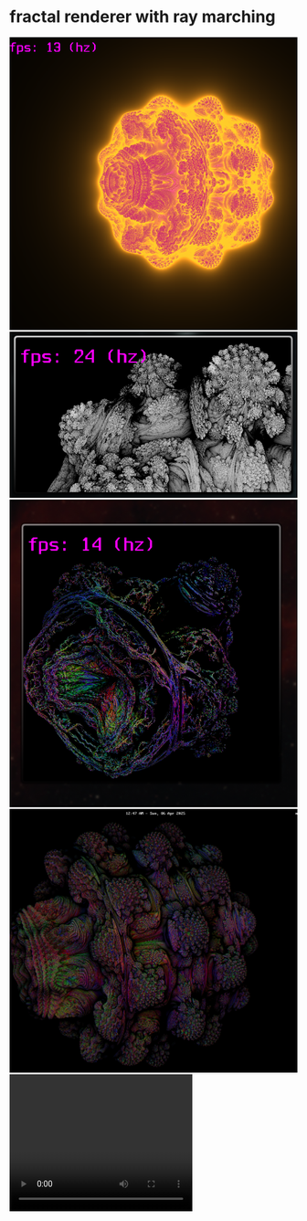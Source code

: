 # fractal renderer with ray marching

![](bin/screenshots/screenshot3.png)
![](bin/screenshots/screenshot.png)
![](bin/screenshots/screenshot1.png)
![](bin/screenshots/screenshot2.png)
<video width="320" height="240" controls>
  <source src="bin/screenshots/WhatsApp Video 2025-04-05 at 7.50.05 PM.mp4" type="video/mp4">
</video>
